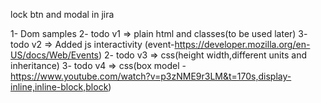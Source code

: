 
lock btn and modal in jira



1- Dom samples
2- todo v1 => plain html and classes(to be used later)
3- todo v2 => Added js interactivity (event-https://developer.mozilla.org/en-US/docs/Web/Events)
2- todo v3 => css(height width,different units and inheritance)
3- todo v4 => css(box model - https://www.youtube.com/watch?v=p3zNME9r3LM&t=170s,display-inline,inline-block,block)